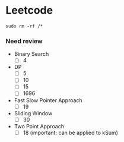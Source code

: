 # Leetcode
```
sudo rm -rf /*
```
### Need review
- Binary Search
    - [ ] 4
- DP
    - [ ] 5
    - [ ] 10
    - [ ] 15
    - [ ] 1696
- Fast Slow Pointer Approach
    - [ ] 19
- Sliding Window
    - [ ] 30
- Two Point Approach
    - [ ] 18 (important: can be applied to kSum)
